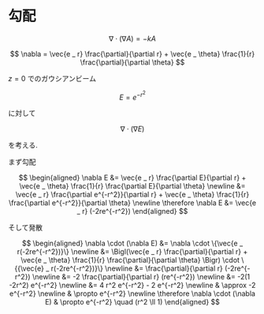 # 勾配

$$
\nabla \cdot (\nabla A) = -k A
$$

$$
\nabla = \vec{e _ r} \frac{\partial}{\partial r} + \vec{e _ \theta} \frac{1}{r} \frac{\partial}{\partial \theta}
$$

$z=0$ でのガウシアンビーム

$$
E = e^{-r^2}
$$

に対して

$$
\nabla \cdot (\nabla E)
$$

を考える.

まず勾配

$$
\begin{aligned}
\nabla E
&=
\vec{e _ r} \frac{\partial E}{\partial r} + \vec{e _ \theta} \frac{1}{r} \frac{\partial E}{\partial \theta} \newline
&=
 \vec{e _ r} \frac{\partial e^{-r^2}}{\partial r} + \vec{e _ \theta} \frac{1}{r} \frac{\partial e^{-r^2}}{\partial \theta} \newline
 \therefore \nabla E
 &=
 \vec{e _ r} (-2re^{-r^2})
\end{aligned}
$$

そして発散

$$
\begin{aligned}
\nabla \cdot (\nabla E)
&=
\nabla \cdot \{\vec{e _ r(-2re^{-r^2})}\} \newline
&=
\Bigl(\vec{e _ r} \frac{\partial}{\partial r} + \vec{e _ \theta} \frac{1}{r} \frac{\partial}{\partial \theta} \Bigr) \cdot \{{\vec{e} _ r(-2re^{-r^2})}\} \newline
&=
\frac{\partial}{\partial r} (-2re^{-r^2}) \newline
&=
-2 \frac{\partial}{\partial r} (re^{-r^2}) \newline
&=
-2(1 -2r^2) e^{-r^2} \newline
&=
4 r^2 e^{-r^2} - 2 e^{-r^2} \newline
& \approx
-2 e^{-r^2} \newline
& \propto e^{-r^2} \newline
\therefore \nabla \cdot (\nabla E)
& \propto
e^{-r^2} \quad (r^2 \ll 1)
\end{aligned}
$$